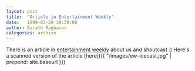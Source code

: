 ```yaml
---
layout: post
title:  "Article in Entertainment Weekly"
date:   1999-03-29 19:39:00
author: Barath Raghavan
categories: archive
---
```


There is an article in [entertainment weekly](http://www.ew.com/ew/article/0,,272887,00.html) about us and shoutcast :)
Here's a scanned version of the article [here]({{ "/images/ew-icecast.jpg" | prepend: site.baseurl }})